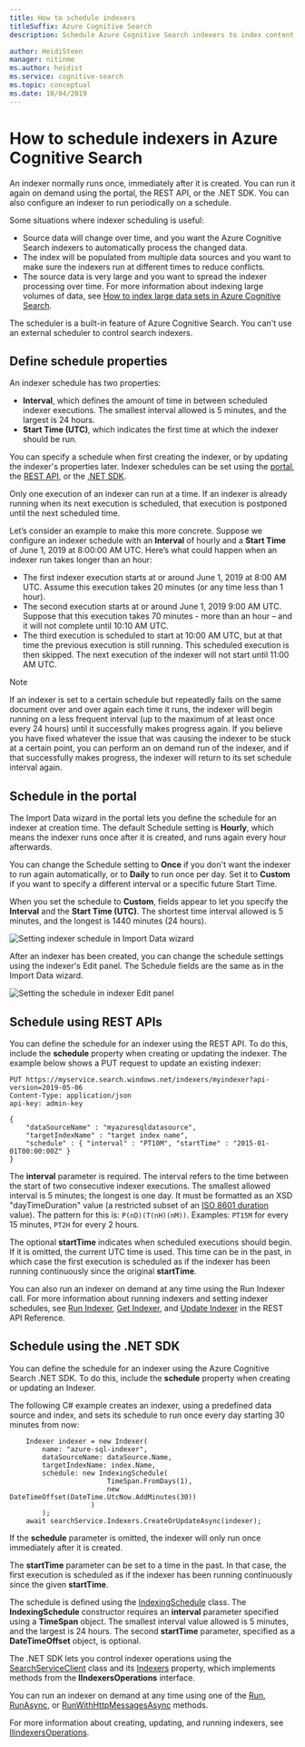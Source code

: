 ```yaml
---
title: How to schedule indexers
titleSuffix: Azure Cognitive Search
description: Schedule Azure Cognitive Search indexers to index content periodically or at specific times.

author: HeidiSteen
manager: nitinme
ms.author: heidist
ms.service: cognitive-search
ms.topic: conceptual
ms.date: 10/04/2019
---
```


# How to schedule indexers in Azure Cognitive Search

An indexer normally runs once, immediately after it is created. You can run it again on demand using the portal, the REST API, or the .NET SDK. You can also configure an indexer to run periodically on a schedule.

Some situations where indexer scheduling is useful:

* Source data will change over time, and you want the Azure Cognitive Search indexers to automatically process the changed data.
* The index will be populated from multiple data sources and you want to make sure the indexers run at different times to reduce conflicts.
* The source data is very large and you want to spread the indexer processing over time. For more information about indexing large volumes of data, see [How to index large data sets in Azure Cognitive Search](search-howto-large-index.md).

The scheduler is a built-in feature of Azure Cognitive Search. You can't use an external scheduler to control search indexers.

## Define schedule properties

An indexer schedule has two properties:
* **Interval**, which defines the amount of time in between scheduled indexer executions. The smallest interval allowed is 5 minutes, and the largest is 24 hours.
* **Start Time (UTC)**, which indicates the first time at which the indexer should be run.

You can specify a schedule when first creating the indexer, or by updating the indexer's properties later. Indexer schedules can be set using the [portal](#portal), the [REST API](#restApi), or the [.NET SDK](#dotNetSdk).

Only one execution of an indexer can run at a time. If an indexer is already running when its next execution is scheduled, that execution is postponed until the next scheduled time.

Let’s consider an example to make this more concrete. Suppose we configure an indexer schedule with an **Interval** of hourly and a **Start Time** of June 1, 2019 at 8:00:00 AM UTC. Here’s what could happen when an indexer run takes longer than an hour:

* The first indexer execution starts at or around June 1, 2019 at 8:00 AM UTC. Assume this execution takes 20 minutes (or any time less than 1 hour).
* The second execution starts at or around June 1, 2019 9:00 AM UTC. Suppose that this execution takes 70 minutes - more than an hour – and it will not complete until 10:10 AM UTC.
* The third execution is scheduled to start at 10:00 AM UTC, but at that time the previous execution is still running. This scheduled execution is then skipped. The next execution of the indexer will not start until 11:00 AM UTC.

> [!NOTE]
> If an indexer is set to a certain schedule but repeatedly fails on the same document over and over again each time it runs, the indexer will begin running on a less frequent interval (up to the maximum of at least once every 24 hours) until it successfully makes progress again.  If you believe you have fixed whatever the issue that was causing the indexer to be stuck at a certain point, you can perform an on demand run of the indexer, and if that successfully makes progress, the indexer will return to its set schedule interval again.

<a name="portal"></a>

## Schedule in the portal

The Import Data wizard in the portal lets you define the schedule for an indexer at creation time. The default Schedule setting is **Hourly**, which means the indexer runs once after it is created, and runs again every hour afterwards.

You can change the Schedule setting to **Once** if you don't want the indexer to run again automatically, or to **Daily** to run once per day. Set it to **Custom** if you want to specify a different interval or a specific future Start Time.

When you set the schedule to **Custom**, fields appear to let you specify the **Interval** and the **Start Time (UTC)**. The shortest time interval allowed is 5 minutes, and the longest is 1440 minutes (24 hours).

   ![Setting indexer schedule in Import Data wizard](media/search-howto-schedule-indexers/schedule-import-data.png "Setting indexer schedule in Import Data wizard")

After an indexer has been created, you can change the schedule settings using the indexer's Edit panel. The Schedule fields are the same as in the Import Data wizard.

   ![Setting the schedule in indexer Edit panel](media/search-howto-schedule-indexers/schedule-edit.png "Setting the schedule in indexer Edit panel")

<a name="restApi"></a>

## Schedule using REST APIs

You can define the schedule for an indexer using the REST API. To do this, include the **schedule** property when creating or updating the indexer. The example below shows a PUT request to update an existing indexer:

    PUT https://myservice.search.windows.net/indexers/myindexer?api-version=2019-05-06
    Content-Type: application/json
    api-key: admin-key

    {
        "dataSourceName" : "myazuresqldatasource",
        "targetIndexName" : "target index name",
        "schedule" : { "interval" : "PT10M", "startTime" : "2015-01-01T00:00:00Z" }
    }

The **interval** parameter is required. The interval refers to the time between the start of two consecutive indexer executions. The smallest allowed interval is 5 minutes; the longest is one day. It must be formatted as an XSD "dayTimeDuration" value (a restricted subset of an [ISO 8601 duration](https://www.w3.org/TR/xmlschema11-2/#dayTimeDuration) value). The pattern for this is: `P(nD)(T(nH)(nM))`. Examples: `PT15M` for every 15 minutes, `PT2H` for every 2 hours.

The optional **startTime** indicates when scheduled executions should begin. If it is omitted, the current UTC time is used. This time can be in the past, in which case the first execution is scheduled as if the indexer has been running continuously since the original **startTime**.

You can also run an indexer on demand at any time using the Run Indexer call. For more information about running indexers and setting indexer schedules, see [Run Indexer](https://docs.microsoft.com/rest/api/searchservice/run-indexer), [Get Indexer](https://docs.microsoft.com/rest/api/searchservice/get-indexer), and [Update Indexer](https://docs.microsoft.com/rest/api/searchservice/update-indexer) in the REST API Reference.

<a name="dotNetSdk"></a>

## Schedule using the .NET SDK

You can define the schedule for an indexer using the Azure Cognitive Search .NET SDK. To do this, include the **schedule** property when creating or updating an Indexer.

The following C# example creates an indexer, using a predefined data source and index, and sets its schedule to run once every day starting 30 minutes from now:

```
    Indexer indexer = new Indexer(
        name: "azure-sql-indexer",
        dataSourceName: dataSource.Name,
        targetIndexName: index.Name,
        schedule: new IndexingSchedule(
                        TimeSpan.FromDays(1), 
                        new DateTimeOffset(DateTime.UtcNow.AddMinutes(30))
                    )
        );
    await searchService.Indexers.CreateOrUpdateAsync(indexer);
```
If the **schedule** parameter is omitted, the indexer will only run once immediately after it is created.

The **startTime** parameter can be set to a time in the past. In that case, the first execution is scheduled as if the indexer has been running continuously since the given **startTime**.

The schedule is defined using the [IndexingSchedule](https://docs.microsoft.com/dotnet/api/microsoft.azure.search.models.indexingschedule?view=azure-dotnet) class. The **IndexingSchedule** constructor requires an **interval** parameter specified using a **TimeSpan** object. The smallest interval value allowed is 5 minutes, and the largest is 24 hours. The second **startTime** parameter, specified as a **DateTimeOffset** object, is optional.

The .NET SDK lets you control indexer operations using the [SearchServiceClient](https://docs.microsoft.com/dotnet/api/microsoft.azure.search.searchserviceclient) class and its [Indexers](https://docs.microsoft.com/dotnet/api/microsoft.azure.search.searchserviceclient.indexers) property, which implements methods from the **IIndexersOperations** interface. 

You can run an indexer on demand at any time using one of the [Run](https://docs.microsoft.com/dotnet/api/microsoft.azure.search.indexersoperationsextensions.run), [RunAsync](https://docs.microsoft.com/dotnet/api/microsoft.azure.search.indexersoperationsextensions.runasync), or [RunWithHttpMessagesAsync](https://docs.microsoft.com/dotnet/api/microsoft.azure.search.iindexersoperations.runwithhttpmessagesasync) methods.

For more information about creating, updating, and running indexers, see [IIindexersOperations](https://docs.microsoft.com/dotnet/api/microsoft.azure.search.iindexersoperations?view=azure-dotnet).
